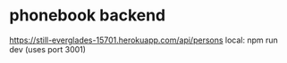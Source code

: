 # phonebook backend
https://still-everglades-15701.herokuapp.com/api/persons
local: npm run dev (uses port 3001)
